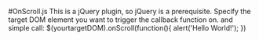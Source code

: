 #OnScroll.js
This is a jQuery plugin, so jQuery is a prerequisite. Specify the target DOM element you want to trigger the callback function on. and simple call:
  $(yourtargetDOM).onScroll(function(){
  alert('Hello World!');
  })
